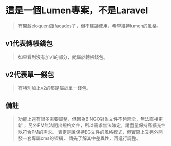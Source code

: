 # 這是一個Lumen專案，不是Laravel
> 有開啟eloquent跟facades了，但不建議使用，希望維持lumen的風格。

## v1代表轉帳錢包
> 如果看到沒有加v1的部分，就屬於轉帳錢包。

## v2代表單一錢包
> 有特別加上v2的都是屬於單一錢包。

## 備註
> 功能上還有很多需要調整，但因為BINGO對象文件不夠齊全，無法直接更新；
另外PM無法開出規格文件，所以需求無法確定，請盡量保持高擴充性以符合PM的需求。
表定是說保持EG文件的風格模式，但實際上又另外開發一套專屬cms的架構，
請先了解其中差異性，再進行調整。